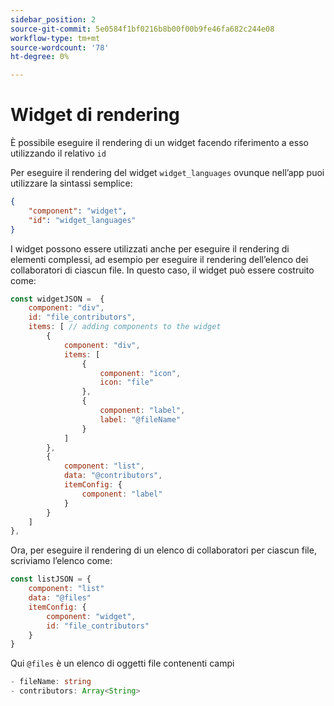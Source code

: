 ```yaml
---
sidebar_position: 2
source-git-commit: 5e0584f1bf0216b8b00f00b9fe46fa682c244e08
workflow-type: tm+mt
source-wordcount: '78'
ht-degree: 0%

---
```



# Widget di rendering

È possibile eseguire il rendering di un widget facendo riferimento a esso utilizzando il relativo `id`

Per eseguire il rendering del widget `widget_languages` ovunque nell’app puoi utilizzare la sintassi semplice:

```json
{
    "component": "widget",
    "id": "widget_languages"
}
```

I widget possono essere utilizzati anche per eseguire il rendering di elementi complessi, ad esempio per eseguire il rendering dell’elenco dei collaboratori di ciascun file.
In questo caso, il widget può essere costruito come:

```js title="fileContributorsWidget.js"
const widgetJSON =  {
    component: "div", 
    id: "file_contributors", 
    items: [ // adding components to the widget
        {
            component: "div",
            items: [
                {
                    component: "icon",
                    icon: "file"
                },
                {
                    component: "label",
                    label: "@fileName"
                }
            ]
        },
        {
            component: "list",
            data: "@contributors",
            itemConfig: {
                component: "label"
            }
        }
    ]
},
```

Ora, per eseguire il rendering di un elenco di collaboratori per ciascun file, scriviamo l’elenco come:

```js title="fileContributorsList.js"
const listJSON = {
    component: "list"
    data: "@files"
    itemConfig: {
        component: "widget",
        id: "file_contributors"
    }
}
```

Qui `@files` è un elenco di oggetti file contenenti campi

```typescript
- fileName: string
- contributors: Array<String>
```
